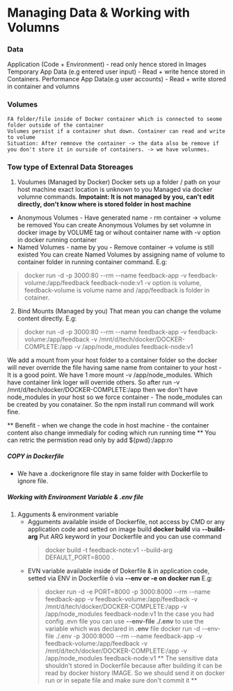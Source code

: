 # Managing Data & Working with Volumns

### Data
Application (Code + Environment) - read only hence stored in Images
Temporary App Data (e.g entered user input) - Read + write hence stored in Containers.
Performance App Data(e.g user accounts) - Read + write stored in container and volumns

### Volumes
    FA folder/file inside of Docker container which is connected to seome folder outside of the container
    Volumes persist if a container shut down. Container can read and write to volume
    Situation: After remnove the container -> the data also be remove if you don't store it in ourside of containers. -> we have volunmes.

### Tow type of Extenral Data Storeages
1. Voulumes (Managed by Docker)
 Docker sets up a folder / path on your host machine exact location is unknown to you
 Managed via docker volumne commands.
 **Impotaint: It is not managed by you, can't edit directly, don't know where is stored folder in host machine**
 -  Anonymous Volumes - Have generated name - rm container -> volume be removed
   You can create Anonymous Volumes by set volumne in docker image by VOLUME tag or wihout container name with -v option in docker running container
 -  Named Volumes - name by you - Remove container -> volume is still existed
   You can create Named Volumes by assigning name of volume to container folder in running container command. 
   E.g: 
   > docker run -d -p 3000:80 --rm --name feedback-app -v feedback-volume:/app/feedback  feedback-node:v1
   -v option is volume, feedback-volume is volume name and /app/feedback is folder in cotainer.
2. Bind Mounts (Managed by you)
 That mean you can change the volume content directly.
 E.g: 
 > docker run -d -p 3000:80 --rm --name feedback-app -v feedback-volume:/app/feedback -v /mnt/d/tech/docker/DOCKER-COMPLETE:/app -v /app/node_modules  feedback-node:v1
 
 We add a mount from your host folder to a container folder so the docker will never override the file having same name from container to your host - It is a good point. We have 1 more mount  -v /app/node_modules. Which have container link loger will override others. So after run -v /mnt/d/tech/docker/DOCKER-COMPLETE:/app then we don't have node_modules in your host so we force container - The node_modules can be created by you conatainer. So the npm install run command will work fine.

 ** Benefit - when we change the code in host machine - the container content also change immedialy  for coding which run running time **
 You can retric the permistion read only by add ${pwd}:/app:ro

 ##### COPY in Dockerfile
 - We have a .dockerignore file stay in same folder with Dockerfile to ignore file.

 ##### Working with Environment Variable & .env file
  1. Agguments & environment variable
     - Agguments available inside of Dockerfile, not access by CMD or any application code and setted on image build **docker build** via **--build-arg**
       Put ARG keyword in  your Dockerfile and you can use command
       > docker build -t feedback-note:v1 --build-arg DEFAULT_PORT=8000 .
     - EVN variable available inside of Dokerfile & in application code, setted via ENV in Dockerfile ỏ via **--env or -e on docker run**
       E.g: 
       > docker run -d -e PORT=8000 -p 3000:8000 --rm --name feedback-app -v feedback-volume:/app/feedback -v /mnt/d/tech/docker/DOCKER-COMPLETE:/app -v /app/node_modules  feedback-node:v1
       In the case you had config .evn file you can use  **--env-file ./.env** to use the variable which was declared in **.env** file
       > docker run -d --env-file ./.env -p 3000:8000 --rm --name feedback-app -v feedback-volume:/app/feedback -v /mnt/d/tech/docker/DOCKER-COMPLETE:/app -v /app/node_modules  feedback-node:v1
  ** The sensitive data shouldn't stored in Dockerfile because after building it can be read by docker history IMAGE. So we should send it on docker run or in sepate file and make sure don't commit it **
  







